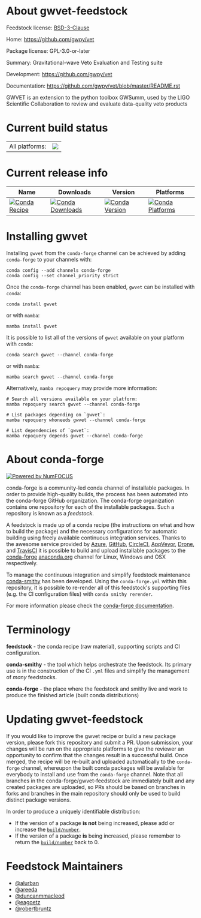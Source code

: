 About gwvet-feedstock
=====================

Feedstock license: [BSD-3-Clause](https://github.com/conda-forge/gwvet-feedstock/blob/main/LICENSE.txt)

Home: https://github.com/gwpy/vet

Package license: GPL-3.0-or-later

Summary: Gravitational-wave Veto Evaluation and Testing suite

Development: https://github.com/gwpy/vet

Documentation: https://github.com/gwpy/vet/blob/master/README.rst

GWVET is an extension to the python toolbox GWSumm, used by the LIGO
Scientific Collaboration to review and evaluate data-quality veto products


Current build status
====================


<table><tr><td>All platforms:</td>
    <td>
      <a href="https://dev.azure.com/conda-forge/feedstock-builds/_build/latest?definitionId=8615&branchName=main">
        <img src="https://dev.azure.com/conda-forge/feedstock-builds/_apis/build/status/gwvet-feedstock?branchName=main">
      </a>
    </td>
  </tr>
</table>

Current release info
====================

| Name | Downloads | Version | Platforms |
| --- | --- | --- | --- |
| [![Conda Recipe](https://img.shields.io/badge/recipe-gwvet-green.svg)](https://anaconda.org/conda-forge/gwvet) | [![Conda Downloads](https://img.shields.io/conda/dn/conda-forge/gwvet.svg)](https://anaconda.org/conda-forge/gwvet) | [![Conda Version](https://img.shields.io/conda/vn/conda-forge/gwvet.svg)](https://anaconda.org/conda-forge/gwvet) | [![Conda Platforms](https://img.shields.io/conda/pn/conda-forge/gwvet.svg)](https://anaconda.org/conda-forge/gwvet) |

Installing gwvet
================

Installing `gwvet` from the `conda-forge` channel can be achieved by adding `conda-forge` to your channels with:

```
conda config --add channels conda-forge
conda config --set channel_priority strict
```

Once the `conda-forge` channel has been enabled, `gwvet` can be installed with `conda`:

```
conda install gwvet
```

or with `mamba`:

```
mamba install gwvet
```

It is possible to list all of the versions of `gwvet` available on your platform with `conda`:

```
conda search gwvet --channel conda-forge
```

or with `mamba`:

```
mamba search gwvet --channel conda-forge
```

Alternatively, `mamba repoquery` may provide more information:

```
# Search all versions available on your platform:
mamba repoquery search gwvet --channel conda-forge

# List packages depending on `gwvet`:
mamba repoquery whoneeds gwvet --channel conda-forge

# List dependencies of `gwvet`:
mamba repoquery depends gwvet --channel conda-forge
```


About conda-forge
=================

[![Powered by
NumFOCUS](https://img.shields.io/badge/powered%20by-NumFOCUS-orange.svg?style=flat&colorA=E1523D&colorB=007D8A)](https://numfocus.org)

conda-forge is a community-led conda channel of installable packages.
In order to provide high-quality builds, the process has been automated into the
conda-forge GitHub organization. The conda-forge organization contains one repository
for each of the installable packages. Such a repository is known as a *feedstock*.

A feedstock is made up of a conda recipe (the instructions on what and how to build
the package) and the necessary configurations for automatic building using freely
available continuous integration services. Thanks to the awesome service provided by
[Azure](https://azure.microsoft.com/en-us/services/devops/), [GitHub](https://github.com/),
[CircleCI](https://circleci.com/), [AppVeyor](https://www.appveyor.com/),
[Drone](https://cloud.drone.io/welcome), and [TravisCI](https://travis-ci.com/)
it is possible to build and upload installable packages to the
[conda-forge](https://anaconda.org/conda-forge) [anaconda.org](https://anaconda.org/)
channel for Linux, Windows and OSX respectively.

To manage the continuous integration and simplify feedstock maintenance
[conda-smithy](https://github.com/conda-forge/conda-smithy) has been developed.
Using the ``conda-forge.yml`` within this repository, it is possible to re-render all of
this feedstock's supporting files (e.g. the CI configuration files) with ``conda smithy rerender``.

For more information please check the [conda-forge documentation](https://conda-forge.org/docs/).

Terminology
===========

**feedstock** - the conda recipe (raw material), supporting scripts and CI configuration.

**conda-smithy** - the tool which helps orchestrate the feedstock.
                   Its primary use is in the construction of the CI ``.yml`` files
                   and simplify the management of *many* feedstocks.

**conda-forge** - the place where the feedstock and smithy live and work to
                  produce the finished article (built conda distributions)


Updating gwvet-feedstock
========================

If you would like to improve the gwvet recipe or build a new
package version, please fork this repository and submit a PR. Upon submission,
your changes will be run on the appropriate platforms to give the reviewer an
opportunity to confirm that the changes result in a successful build. Once
merged, the recipe will be re-built and uploaded automatically to the
`conda-forge` channel, whereupon the built conda packages will be available for
everybody to install and use from the `conda-forge` channel.
Note that all branches in the conda-forge/gwvet-feedstock are
immediately built and any created packages are uploaded, so PRs should be based
on branches in forks and branches in the main repository should only be used to
build distinct package versions.

In order to produce a uniquely identifiable distribution:
 * If the version of a package **is not** being increased, please add or increase
   the [``build/number``](https://docs.conda.io/projects/conda-build/en/latest/resources/define-metadata.html#build-number-and-string).
 * If the version of a package **is** being increased, please remember to return
   the [``build/number``](https://docs.conda.io/projects/conda-build/en/latest/resources/define-metadata.html#build-number-and-string)
   back to 0.

Feedstock Maintainers
=====================

* [@alurban](https://github.com/alurban/)
* [@areeda](https://github.com/areeda/)
* [@duncanmmacleod](https://github.com/duncanmmacleod/)
* [@eagoetz](https://github.com/eagoetz/)
* [@robertbruntz](https://github.com/robertbruntz/)

